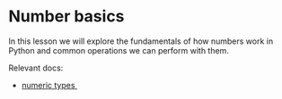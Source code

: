 # Number basics

In this lesson we will explore the fundamentals of how numbers work in Python
and common operations we can perform with them.

Relevant docs:
 * [numeric types <img height="12" style="display: inline" src="https://raw.githubusercontent.com/webartifex/intro-to-python/master/static/link_to_py.png">](https://docs.python.org/3/library/stdtypes.html#numeric-types-int-float-complex)
